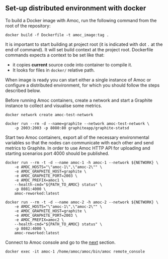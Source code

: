 ## Set-up distributed environment with docker

To build a Docker image with Amoc, run the following command from the root of
the repository:
```
docker build -f Dockerfile -t amoc_image:tag .
```
It is important to start building at project root (it is indicated with dot `.`
at the end of command). It will set build context at the project root. Dockerfile
commands expects a context to be set like that:
 - it copies **current** source code into container to compile it.
 - It looks for files in `docker/` relative path.

When image is ready you can start either a single instance of Amoc or configure a distributed environment,
for which you should follow the steps described below.

Before running Amoc containers, create a network and start a Graphite instance to collect and visualise some metrics.
```
docker network create amoc-test-network

docker run --rm -d --name=graphite --network amoc-test-network \
    -p 2003:2003 -p 8080:80 graphiteapp/graphite-statsd
```
Start two Amoc containers, export all of the necessary environmental variables so that the nodes can communicate with each other and send metrics to Graphite.
In order to use Amoc HTTP API for uploading and starting scenarios port 4000 should be published.
```
docker run --rm -t -d --name amoc-1 -h amoc-1 --network ${NETWORK} \
    -e AMOC_HOSTS="\"amoc-1\",\"amoc-2\"" \
    -e AMOC_GRAPHITE_HOST=graphite \
    -e AMOC_GRAPHITE_PORT=2003 \
    -e AMOC_PREFIX=amoc1 \
    --health-cmd="${PATH_TO_AMOC} status" \
    -p 8081:4000 \
    amoc-reworked:latest

docker run --rm -t -d --name amoc-2 -h amoc-2 --network ${NETWORK} \
    -e AMOC_HOSTS="\"amoc-1\",\"amoc-2\"" \
    -e AMOC_GRAPHITE_HOST=graphite \
    -e AMOC_GRAPHITE_PORT=2003 \
    -e AMOC_PREFIX=amoc2 \
    --health-cmd="${PATH_TO_AMOC} status" \
    -p 8082:4000 \
    amoc-reworked:latest
```

Connect to Amoc console and go to the [next](doc/distributed-run.md) section.
```
docker exec -it amoc-1 /home/amoc/amoc/bin/amoc remote_console
